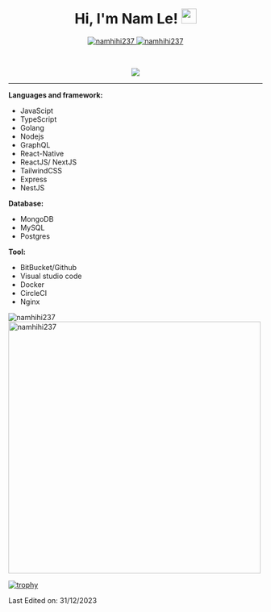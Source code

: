 <h1 align="center">
Hi, I'm Nam Le!
	<a href="https://github.com/namhihi237" target="_self">
		<img src="https://media.giphy.com/media/hvRJCLFzcasrR4ia7z/giphy.gif" width="30">
	</a>
</h1>
<p align="center">
	<a href="https://github.com/namhihi237">
		<img src="https://komarev.com/ghpvc/?username=namhihi237&label=Profile%20views&color=0e75b6&style=flat" alt="namhihi237" />
	</a>
	<a href="https://github.com/namhihi237">
		<img src="https://img.shields.io/github/followers/namhihi237?label=Followers" alt="namhihi237" />
	</a>
</p>
<br/>
<p align="center">
	<a href="https://github.com/namhihi237">
		<img src="https://readme-typing-svg.herokuapp.com?lines=Computer+Science;Full+Stack+Developer;Freelancer;DS%20|%20AI%20|%20ML%20Enthusiastic;Always%20learning%20new%20things&center=true&width=380&height=45">
	</a>
</p>

<hr>

**Languages and framework:**
- JavaScipt
- TypeScript
- Golang
- Nodejs
- GraphQL
- React-Native
- ReactJS/ NextJS
- TailwindCSS
- Express
- NestJS

**Database:**
- MongoDB
- MySQL
- Postgres

**Tool:**
- BitBucket/Github
- Visual studio code
- Docker
- CircleCI
- Nginx

<img align="center" src="https://github-readme-streak-stats.herokuapp.com/?user=namhihi237&count_private=true&theme=radical" alt="namhihi237" />
<img align="center" width=500 src="https://github-readme-stats.vercel.app/api/top-langs/?username=namhihi237&count_private=true&theme=radical" alt="namhihi237" />

[![trophy](https://github-profile-trophy.vercel.app/?username=namhihi237&theme=gruvbox)](https://github.com/ryo-ma/github-profile-trophy)

Last Edited on: 31/12/2023
